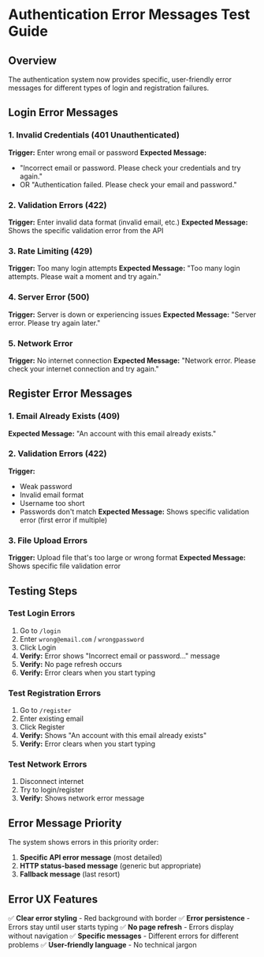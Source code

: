 # Authentication Error Messages Test Guide

## Overview
The authentication system now provides specific, user-friendly error messages for different types of login and registration failures.

## Login Error Messages

### 1. Invalid Credentials (401 Unauthenticated)
**Trigger:** Enter wrong email or password
**Expected Message:** 
- "Incorrect email or password. Please check your credentials and try again."
- OR "Authentication failed. Please check your email and password."

### 2. Validation Errors (422)
**Trigger:** Enter invalid data format (invalid email, etc.)
**Expected Message:** Shows the specific validation error from the API

### 3. Rate Limiting (429)
**Trigger:** Too many login attempts
**Expected Message:** "Too many login attempts. Please wait a moment and try again."

### 4. Server Error (500)
**Trigger:** Server is down or experiencing issues
**Expected Message:** "Server error. Please try again later."

### 5. Network Error
**Trigger:** No internet connection
**Expected Message:** "Network error. Please check your internet connection and try again."

## Register Error Messages

### 1. Email Already Exists (409)
**Expected Message:** "An account with this email already exists."

### 2. Validation Errors (422)
**Trigger:** 
- Weak password
- Invalid email format
- Username too short
- Passwords don't match
**Expected Message:** Shows specific validation error (first error if multiple)

### 3. File Upload Errors
**Trigger:** Upload file that's too large or wrong format
**Expected Message:** Shows specific file validation error

## Testing Steps

### Test Login Errors
1. Go to `/login`
2. Enter `wrong@email.com` / `wrongpassword`
3. Click Login
4. **Verify:** Error shows "Incorrect email or password..." message
5. **Verify:** No page refresh occurs
6. **Verify:** Error clears when you start typing

### Test Registration Errors
1. Go to `/register`
2. Enter existing email
3. Click Register
4. **Verify:** Shows "An account with this email already exists"
5. **Verify:** Error clears when you start typing

### Test Network Errors
1. Disconnect internet
2. Try to login/register
3. **Verify:** Shows network error message

## Error Message Priority

The system shows errors in this priority order:
1. **Specific API error message** (most detailed)
2. **HTTP status-based message** (generic but appropriate)
3. **Fallback message** (last resort)

## Error UX Features

✅ **Clear error styling** - Red background with border
✅ **Error persistence** - Errors stay until user starts typing
✅ **No page refresh** - Errors display without navigation
✅ **Specific messages** - Different errors for different problems
✅ **User-friendly language** - No technical jargon